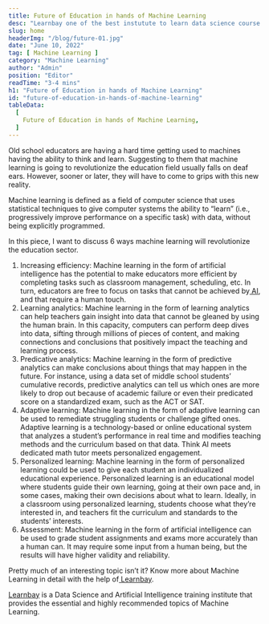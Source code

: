 ```yaml
---
title: Future of Education in hands of Machine Learning
desc: "Learnbay one of the best instutute to learn data science course in India, so Enroll Now And Get Your Dream Job!"
slug: home
headerImg: "/blog/future-01.jpg"
date: "June 10, 2022"
tag: [ Machine Learning ]
category: "Machine Learning"
author: "Admin"
position: "Editor"
readTime: "3-4 mins"
h1: "Future of Education in hands of Machine Learning"
id: "future-of-education-in-hands-of-machine-learning"
tableData:
  [
    Future of Education in hands of Machine Learning,
  ]
---
```



Old school educators are having a hard time getting used to machines having the ability to think and learn. Suggesting to them that machine learning is going to revolutionize the education field usually falls on deaf ears. However, sooner or later, they will have to come to grips with this  new reality.


Machine learning is defined as a field of computer science that uses statistical techniques to give computer systems the ability to “learn” (i.e., progressively improve performance on a specific task) with data, without being explicitly programmed.

In this piece, I want to discuss 6 ways machine learning will revolutionize the education sector.


1. Increasing efficiency: Machine learning in the form of artificial intelligence has the potential to make educators more efficient by completing tasks such as classroom management, scheduling, etc. In turn, educators are free to focus on tasks that cannot be achieved by[ AI](https://searchenterpriseai.techtarget.com/definition/AI-Artificial-Intelligence#:~:text=Artificial%20intelligence%20is%20the%20simulation,speech%20recognition%20and%20machine%20vision.), and that require a human touch.
2. Learning analytics: Machine learning in the form of learning analytics can help teachers gain insight into data that cannot be gleaned by using the human brain. In this capacity, computers can perform deep dives into data, sifting through millions of pieces of content, and making connections and conclusions that positively impact the teaching and learning process.
3. Predicative analytics: Machine learning in the form of predictive analytics can make conclusions about things that may happen in the future. For instance, using a data set of middle school students’ cumulative records, predictive analytics can tell us which ones are more likely to drop out because of academic failure or even their predicated score on a standardized exam, such as the ACT or SAT.
4. Adaptive learning: Machine learning in the form of adaptive learning can be used to remediate struggling students or challenge gifted ones. Adaptive learning is a technology-based or online educational system that analyzes a student’s performance in real time and modifies teaching methods and the curriculum based on that data. Think AI meets dedicated math tutor meets personalized engagement.
5. Personalized learning: Machine learning in the form of personalized learning could be used to give each student an individualized educational experience. Personalized learning is an educational model where students guide their own learning, going at their own pace and, in some cases, making their own decisions about what to learn. Ideally, in a classroom using personalized learning, students choose what they’re interested in, and teachers fit the curriculum and standards to the students’ interests.
6. Assessment: Machine learning in the form of artificial intelligence can be used to grade student assignments and exams more accurately than a human can. It may require some input from a human being, but the results will have higher validity and reliability.

Pretty much of an interesting topic isn’t it? Know more about Machine Learning in detail with the help of[ Learnbay](https://www.learnbay.co/data-science-course/artificial-intelligence-certification/).

[Learnbay](https://www.learnbay.co/data-science-course/artificial-intelligence-certification/) is a Data Science and Artificial Intelligence training institute that provides the essential and highly recommended topics of Machine Learning.